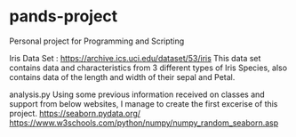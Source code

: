 # pands-project
Personal project for Programming and Scripting

Iris Data Set : https://archive.ics.uci.edu/dataset/53/iris
This data set contains data and characteristics from 3 different types of Iris Species, also contains data of the length and width of their sepal and Petal.

analysis.py
Using some previous information received on classes and support from below websites, I manage to create the first excerise of this project.
https://seaborn.pydata.org/
https://www.w3schools.com/python/numpy/numpy_random_seaborn.asp
